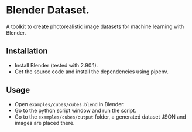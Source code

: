 # Blender Dataset.

A toolkit to create photorealistic image datasets for machine learning with Blender.

## Installation

- Install Blender (tested with 2.90.1).
- Get the source code and install the dependencies using pipenv.

## Usage

- Open `examples/cubes/cubes.blend` in Blender.
- Go to the python script window and run the script.
- Go to the `examples/cubes/output` folder, a generated dataset JSON and images are placed there.


